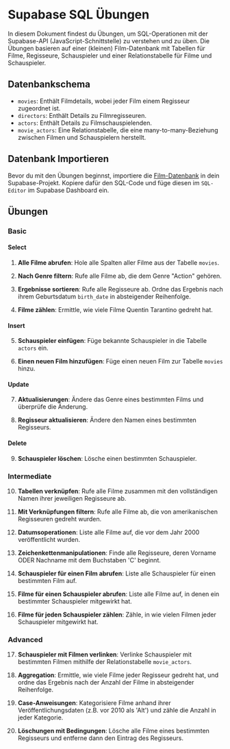 # Supabase SQL Übungen

In diesem Dokument findest du Übungen, um SQL-Operationen mit der Supabase-API (JavaScript-Schnittstelle) zu verstehen und zu üben. Die Übungen basieren auf einer (kleinen) Film-Datenbank mit Tabellen für Filme, Regisseure, Schauspieler und einer Relationstabelle für Filme und Schauspieler.

## Datenbankschema

- `movies`: Enthält Filmdetails, wobei jeder Film einem Regisseur zugeordnet ist.
- `directors`: Enthält Details zu Filmregisseuren.
- `actors`: Enthält Details zu Filmschauspielenden.
- `movie_actors`: Eine Relationstabelle, die eine many-to-many-Beziehung zwischen Filmen und Schauspielern herstellt.

## Datenbank Importieren

Bevor du mit den Übungen beginnst, importiere die [Film-Datenbank](../02_Unterlagen/movies.sql) in dein Supabase-Projekt. Kopiere dafür den SQL-Code und füge diesen im `SQL-Editor` im Supabase Dashboard ein.

## Übungen

### Basic

#### Select

1. **Alle Filme abrufen**: Hole alle Spalten aller Filme aus der Tabelle `movies`.
   
2. **Nach Genre filtern**: Rufe alle Filme ab, die dem Genre "Action" gehören.

3. **Ergebnisse sortieren**: Rufe alle Regisseure ab. Ordne das Ergebnis nach ihrem Geburtsdatum `birth_date` in absteigender Reihenfolge.

4. **Filme zählen**: Ermittle, wie viele Filme Quentin Tarantino gedreht hat.

#### Insert

5. **Schauspieler einfügen**: Füge bekannte Schauspieler in die Tabelle `actors` ein.

6. **Einen neuen Film hinzufügen**: Füge einen neuen Film zur Tabelle `movies` hinzu.

#### Update

7. **Aktualisierungen**: Ändere das Genre eines bestimmten Films und überprüfe die Änderung.

8. **Regisseur aktualisieren**: Ändere den Namen eines bestimmten Regisseurs.

#### Delete

9. **Schauspieler löschen**: Lösche einen bestimmten Schauspieler.

### Intermediate

10. **Tabellen verknüpfen**: Rufe alle Filme zusammen mit den vollständigen Namen ihrer jeweiligen Regisseure ab.

11. **Mit Verknüpfungen filtern**: Rufe alle Filme ab, die von amerikanischen Regisseuren gedreht wurden.

12. **Datumsoperationen**: Liste alle Filme auf, die vor dem Jahr 2000 veröffentlicht wurden.

13. **Zeichenkettenmanipulationen**: Finde alle Regisseure, deren Vorname ODER Nachname mit dem Buchstaben 'C' beginnt.

14. **Schauspieler für einen Film abrufen**: Liste alle Schauspieler für einen bestimmten Film auf.

15. **Filme für einen Schauspieler abrufen**: Liste alle Filme auf, in denen ein bestimmter Schauspieler mitgewirkt hat.

16. **Filme für jeden Schauspieler zählen**: Zähle, in wie vielen Filmen jeder Schauspieler mitgewirkt hat.

### Advanced

17. **Schauspieler mit Filmen verlinken**: Verlinke Schauspieler mit bestimmten Filmen mithilfe der Relationstabelle `movie_actors`.

18. **Aggregation**: Ermittle, wie viele Filme jeder Regisseur gedreht hat, und ordne das Ergebnis nach der Anzahl der Filme in absteigender Reihenfolge.

19. **Case-Anweisungen**: Kategorisiere Filme anhand ihrer Veröffentlichungsdaten (z.B. vor 2010 als 'Alt') und zähle die Anzahl in jeder Kategorie.

20. **Löschungen mit Bedingungen**: Lösche alle Filme eines bestimmten Regisseurs und entferne dann den Eintrag des Regisseurs.
